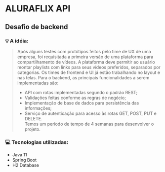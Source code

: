 # ALURAFLIX API

## Desafio de backend

### :bulb: A idéia: 
> Após alguns testes com protótipos feitos pelo time de UX de uma empresa, foi requisitada a primeira versão de uma plataforma para compartilhamento de vídeos.
>A plataforma deve permitir ao usuário montar playlists com links para seus vídeos preferidos, separados por categorias.
>Os times de frontend e UI já estão trabalhando no layout e nas telas. Para o backend, as principais funcionalidades a serem implementadas são:
>- API com rotas implementadas segundo o padrão REST;
>- Validações feitas conforme as regras de negócio;
>- Implementação de base de dados para persistência das informações;
>- Serviço de autenticação para acesso às rotas GET, POST, PUT e DELETE.  
>Temos um período de tempo de 4 semanas para desenvolver o projeto.

### :computer: Tecnologias utilizadas:

* Java 11
* Spring Boot
* H2 Database
